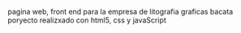 pagina web, front end para la empresa de litografia graficas bacata
poryecto realizxado con html5, css y javaScript
